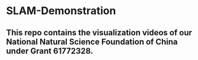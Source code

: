 # SLAM-Demonstration
## This repo contains the visualization videos of our National Natural Science Foundation of China under Grant 61772328.

